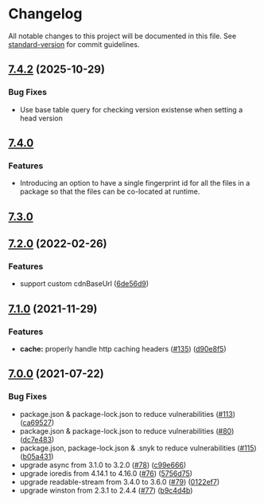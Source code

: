 # Changelog

All notable changes to this project will be documented in this file. See [standard-version](https://github.com/conventional-changelog/standard-version) for commit guidelines.

## [7.4.2](https://github.com/godaddy/warehouse.ai/compare/7.4.0...7.4.2) (2025-10-29)

### Bug Fixes

- Use base table query for checking version existense when setting a head version

## [7.4.0](https://github.com/godaddy/warehouse.ai/compare/7.3.0...7.4.0)

### Features
* Introducing an option to have a single fingerprint id for all the files in a package so that the files can be co-located at runtime.

## [7.3.0](https://github.com/godaddy/warehouse.ai/compare/7.2.0...7.3.0)

## [7.2.0](https://github.com/godaddy/warehouse.ai/compare/7.1.0...7.2.0) (2022-02-26)

### Features

* support custom cdnBaseUrl ([6de56d9](https://github.com/godaddy/warehouse.ai/commit/6de56d9a2506b569fcb66061713e3a22685afa3c))

## [7.1.0](https://github.com/godaddy/warehouse.ai/compare/7.0.0...7.1.0) (2021-11-29)


### Features

* **cache:** properly handle http caching headers ([#135](https://github.com/godaddy/warehouse.ai/issues/135)) ([d90e8f5](https://github.com/godaddy/warehouse.ai/commit/d90e8f5e53396cdd5ee6149d9c0fdff7de400830))

## [7.0.0](https://github.com/godaddy/warehouse.ai/compare/6.4.0...7.0.0) (2021-07-22)


### Bug Fixes

* package.json & package-lock.json to reduce vulnerabilities ([#113](https://github.com/godaddy/warehouse.ai/issues/113)) ([ca69527](https://github.com/godaddy/warehouse.ai/commit/ca69527b302d101d9ff294ec8f6efdb3403e707d))
* package.json & package-lock.json to reduce vulnerabilities ([#80](https://github.com/godaddy/warehouse.ai/issues/80)) ([dc7e483](https://github.com/godaddy/warehouse.ai/commit/dc7e483721d13c97fc52b33d3a06398254f90bfa))
* package.json, package-lock.json & .snyk to reduce vulnerabilities ([#115](https://github.com/godaddy/warehouse.ai/issues/115)) ([b05a431](https://github.com/godaddy/warehouse.ai/commit/b05a4317128c43604324efca63f95aaad7ba0ce1))
* upgrade async from 3.1.0 to 3.2.0 ([#78](https://github.com/godaddy/warehouse.ai/issues/78)) ([c99e666](https://github.com/godaddy/warehouse.ai/commit/c99e666dc4727cfe1062072a4ac45310ebde1e41))
* upgrade ioredis from 4.14.1 to 4.16.0 ([#76](https://github.com/godaddy/warehouse.ai/issues/76)) ([5756d75](https://github.com/godaddy/warehouse.ai/commit/5756d7535db24fe2ee7b5a69184b96b6930fc7ed))
* upgrade readable-stream from 3.4.0 to 3.6.0 ([#79](https://github.com/godaddy/warehouse.ai/issues/79)) ([0122ef7](https://github.com/godaddy/warehouse.ai/commit/0122ef7c28694a8161c3c18782a43d7779f695f6))
* upgrade winston from 2.3.1 to 2.4.4 ([#77](https://github.com/godaddy/warehouse.ai/issues/77)) ([b9c4d4b](https://github.com/godaddy/warehouse.ai/commit/b9c4d4b0a1379d9345023586521bbeaa9db2f545))
